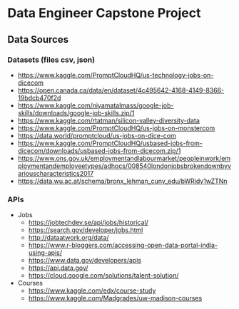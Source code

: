# Data Engineer Capstone Project

## Data Sources

### Datasets (files csv, json)
 - https://www.kaggle.com/PromptCloudHQ/us-technology-jobs-on-dicecom
 - https://open.canada.ca/data/en/dataset/4c495642-4168-4149-8366-19bdcb470f2d
 - https://www.kaggle.com/niyamatalmass/google-job-skills/downloads/google-job-skills.zip/1
 - https://www.kaggle.com/rtatman/silicon-valley-diversity-data
 - https://www.kaggle.com/PromptCloudHQ/us-jobs-on-monstercom
 - https://data.world/promptcloud/us-jobs-on-dice-com
 - https://www.kaggle.com/PromptCloudHQ/usbased-jobs-from-dicecom/downloads/usbased-jobs-from-dicecom.zip/1
 - https://www.ons.gov.uk/employmentandlabourmarket/peopleinwork/employmentandemployeetypes/adhocs/008540londonjobsbrokendownbyvariouscharacteristics2017
 - https://data.wu.ac.at/schema/bronx_lehman_cuny_edu/bWRjdy1wZTNn
 
### APIs

 - Jobs 
     - https://jobtechdev.se/api/jobs/historical/
     - https://search.gov/developer/jobs.html
     - http://dataatwork.org/data/
     - https://www.r-bloggers.com/accessing-open-data-portal-india-using-apis/
     - https://www.data.gov/developers/apis
     - https://api.data.gov/
     - https://cloud.google.com/solutions/talent-solution/
 - Courses
    - https://www.kaggle.com/edx/course-study
    - https://www.kaggle.com/Madgrades/uw-madison-courses
